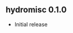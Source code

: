 <!-- NEWS.md is generated from NEWS.Rmd. Please edit that file -->

## hydromisc 0.1.0

- Initial release
